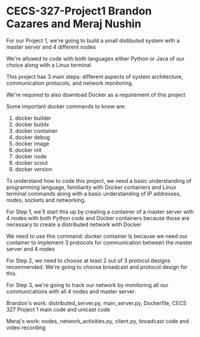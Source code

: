 # CECS-327-Project1 Brandon Cazares and Meraj Nushin 

For our Project 1, we're going to build a small distibuted system with a master server and 4 different nodes 

We're allowed to code with both languages either Python or Java of our choice along with a Linux terminal 

This project has 3 main steps: different aspects of system architecture, communication protocols, and network monitoring. 

We're required to also download Docker as a requirement of this project 

Some important docker commands to know are:
1. docker builder
2. docker buildx
3. docker container
4. docker debug
5. docker image
6. docker init
7. docker node
8. docker scout
9. docker version

To understand how to code this project, we need a basic understanding of programming language, familiarity with Docker containers and Linux terminal commands along with a basic understanding of IP addresses, nodes, sockets and networking. 

For Step 1, we'll start this up by creating a container of a master server with 4 nodes with both Python code and Docker containers because those are necessary to create a distributed network with Docker 

We need to use this command: docker container ls because we need our container to implement 3 protocols for communication between the master server and 4 nodes  

For Step 2, we need to choose at least 2 out of 3 protocol designs recommended. We're going to choose broadcast and protocol design for this. 

For Step 3, we're going to track our network by monitoring all our communications with all 4 nodes and master server. 

Brandon's work: 
distributed_server.py, main_server.py, Dockerfile, CECS 327 Project 1 main code and unicast code

Meraj's work:
nodes, network_activities.py, client.py, broadcast code and video recording 
